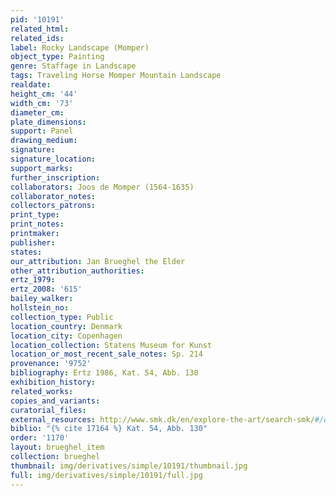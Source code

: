 ```yaml
---
pid: '10191'
related_html: 
related_ids: 
label: Rocky Landscape (Momper)
object_type: Painting
genre: Staffage in Landscape
tags: Traveling Horse Momper Mountain Landscape
realdate: 
height_cm: '44'
width_cm: '73'
diameter_cm: 
plate_dimensions: 
support: Panel
drawing_medium: 
signature: 
signature_location: 
support_marks: 
further_inscription: 
collaborators: Joos de Momper (1564-1635)
collaborator_notes: 
collectors_patrons: 
print_type: 
print_notes: 
printmaker: 
publisher: 
states: 
our_attribution: Jan Brueghel the Elder
other_attribution_authorities: 
ertz_1979: 
ertz_2008: '615'
bailey_walker: 
hollstein_no: 
collection_type: Public
location_country: Denmark
location_city: Copenhagen
location_collection: Statens Museum for Kunst
location_or_most_recent_sale_notes: Sp. 214
provenance: '9752'
bibliography: Ertz 1986, Kat. 54, Abb. 130
exhibition_history: 
related_works: 
copies_and_variants: 
curatorial_files: 
external_resources: http://www.smk.dk/en/explore-the-art/search-smk/#/detail/KMSsp214
biblio: "{% cite 17164 %} Kat. 54, Abb. 130"
order: '1170'
layout: brueghel_item
collection: brueghel
thumbnail: img/derivatives/simple/10191/thumbnail.jpg
full: img/derivatives/simple/10191/full.jpg
---
```

